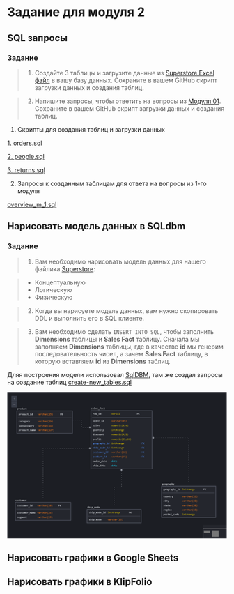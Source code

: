 # Задание для модуля 2


## SQL запросы


### Задание

> 1. Создайте 3 таблицы и загрузите данные из [Superstore Excel файл](https://github.com/Data-Learn/data-engineering/blob/master/DE-101%20Modules/Module01/DE%20-%20101%20Lab%201.1/Sample%20-%20Superstore.xls) в вашу базу данных. Сохраните в вашем GitHub скрипт загрузки данных и создания таблиц.

> 2. Напишите запросы, чтобы ответить на вопросы из [Модуля 01](https://github.com/Data-Learn/data-engineering/tree/master/DE-101%20Modules/Module01/DE%20-%20101%20Lab%201.1#%D0%B0%D0%BD%D0%B0%D0%BB%D0%B8%D1%82%D0%B8%D0%BA%D0%B0-%D0%B2-excel). Сохраните в вашем GitHub скрипт загрузки данных и создания таблиц.



1. Скрипты для создания таблиц и загрузки данных

[1. orders.sql](https://github.com/EsSanches/datalearn/blob/main/de101/module02/orders.sql)

[2. people.sql](https://github.com/EsSanches/datalearn/blob/main/de101/module02/people.sql)

[3. returns.sql](https://github.com/EsSanches/datalearn/blob/main/de101/module02/returns.sql)


2. Запросы к созданным таблицам для ответа на вопросы из 1-го модуля

[overview_m_1.sql](https://github.com/EsSanches/datalearn/blob/main/de101/module02/overview_m_1.sql)

## Нарисовать модель данных в SQLdbm

### Задание

> 1. Вам необходимо нарисовать модель данных для нашего файлика [Superstore](https://github.com/Data-Learn/data-engineering/blob/master/DE-101%20Modules/Module01/DE%20-%20101%20Lab%201.1/Sample%20-%20Superstore.xls):

> - Концептуальную
> - Логическую
> - Физическую

> 2. Когда вы нарисуете модель данных, вам нужно скопировать DDL и выполнить его в SQL клиенте.

> 3. Вам необходимо сделать `INSERT INTO SQL`, чтобы заполнить **Dimensions** таблицы и **Sales Fact** таблицу. Сначала мы заполняем **Dimensions** таблицы, где в качестве **id** мы генерим последовательность чисел, а зачем **Sales Fact** таблицу, в которую вставляем **id** из **Dimensions** таблиц.

Дляя построения модели использовал [SqlDBM](https://sqldbm.com/), там же создал запросы на создание таблиц [create-new_tables.sql](https://github.com/EsSanches/datalearn/blob/main/de101/module02/create-new_tables.sql)

![Image alt](https://github.com/EsSanches/datalearn/blob/main/de101/module02/diagram.png)



  

## Нарисовать графики в Google Sheets

## Нарисовать графики в KlipFolio
